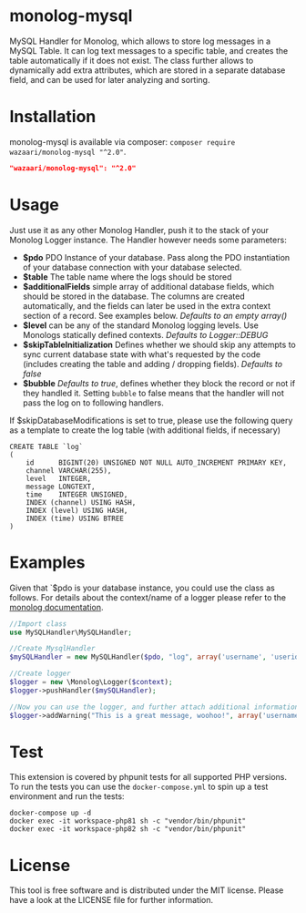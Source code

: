 monolog-mysql
=============

MySQL Handler for Monolog, which allows to store log messages in a MySQL Table.
It can log text messages to a specific table, and creates the table automatically if it does not exist.
The class further allows to dynamically add extra attributes, which are stored in a separate database field, and can be
used for later analyzing and sorting.

# Installation

monolog-mysql is available via composer: `composer require wazaari/monolog-mysql "^2.0"`.

```json
"wazaari/monolog-mysql": "^2.0"
```

# Usage

Just use it as any other Monolog Handler, push it to the stack of your Monolog Logger instance. The Handler however
needs some parameters:

- **$pdo** PDO Instance of your database. Pass along the PDO instantiation of your database connection with your
  database selected.
- **$table** The table name where the logs should be stored
- **$additionalFields** simple array of additional database fields, which should be stored in the database. The columns
  are created automatically, and the fields can later be used in the extra context section of a record. See examples
  below. _Defaults to an empty array()_
- **$level** can be any of the standard Monolog logging levels. Use Monologs statically defined contexts. _Defaults to
  Logger::DEBUG_
- **$skipTableInitialization** Defines whether we should skip any attempts to sync current database state with what's
  requested by the code (includes creating the table and adding / dropping fields). _Defaults to false_
- **$bubble** _Defaults to true_, defines whether they block the record or not if they handled it. Setting `bubble` to
  false means that the handler will not pass the log on to following handlers.

If $skipDatabaseModifications is set to true, please use the following query as a template to create the log table (with
additional fields, if necessary)

```mysql
CREATE TABLE `log`
(
    id      BIGINT(20) UNSIGNED NOT NULL AUTO_INCREMENT PRIMARY KEY,
    channel VARCHAR(255),
    level   INTEGER,
    message LONGTEXT,
    time    INTEGER UNSIGNED,
    INDEX (channel) USING HASH,
    INDEX (level) USING HASH,
    INDEX (time) USING BTREE
)
```

# Examples

Given that `$pdo is your database instance, you could use the class as follows. For details about the context/name
of a logger please refer to the [monolog documentation](https://github.com/Seldaek/monolog/blob/master/doc/01-usage.md).

```php
//Import class
use MySQLHandler\MySQLHandler;

//Create MysqlHandler
$mySQLHandler = new MySQLHandler($pdo, "log", array('username', 'userid'), \Monolog\Logger::DEBUG);

//Create logger
$logger = new \Monolog\Logger($context);
$logger->pushHandler($mySQLHandler);

//Now you can use the logger, and further attach additional information
$logger->addWarning("This is a great message, woohoo!", array('username'  => 'John Doe', 'userid'  => 245));
```

# Test

This extension is covered by phpunit tests for all supported PHP versions. To run the tests you can use the
`docker-compose.yml` to spin up a test environment and run the tests:

```
docker-compose up -d
docker exec -it workspace-php81 sh -c "vendor/bin/phpunit"
docker exec -it workspace-php82 sh -c "vendor/bin/phpunit"
```

# License

This tool is free software and is distributed under the MIT license. Please have a look at the LICENSE file for further
information.
